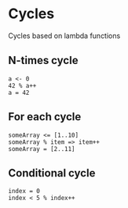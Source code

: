 # Cycles
Cycles based on lambda functions
## N-times cycle
```
a <- 0
42 % a++
a = 42
```

## For each cycle
```
someArray <= [1..10]
someArray % item => item++
someArray = [2..11]
```

## Conditional cycle
```
index = 0
index < 5 % index++
```
